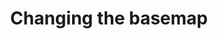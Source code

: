 ---
title: Changing the basemap
order: 3
published: True
categories: [tutorials]
video: "lTG-0brb98I"
description: "Lorem ipsum dolor sit amet, consectetur adipisicing elit, sed do eiusmod tempor incididunt ut labore et dolore magna aliqua. Ut enim ad minim veniam"
---
